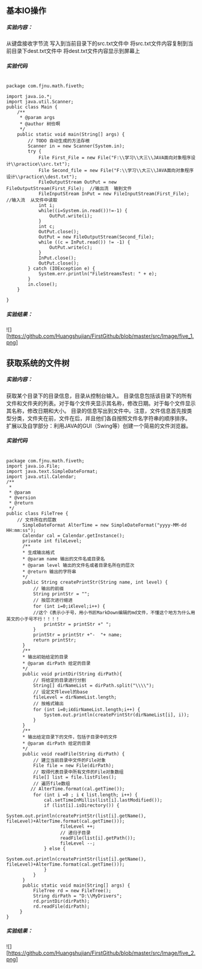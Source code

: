 ## 基本IO操作
##### 实验内容：
从键盘接收字节流
写入到当前目录下的src.txt文件中
将src.txt文件内容复制到当前目录下dest.txt文件中
将dest.txt文件内容显示到屏幕上
##### 实验代码
<pre><code>
package com.fjnu.math.fiveth;
 
import java.io.*;
import java.util.Scanner;
public class Main {
	/**
	 * @param args
	 * @author 树俭啊
	 */
	public static void main(String[] args) {
		// TODO 自动生成的方法存根
		Scanner in = new Scanner(System.in); 
		try {  
			File First_File = new File("F:\\学习\\大三\\JAVA面向对象程序设计\\practice\\src.txt");  
			File Second_file = new File("F:\\学习\\大三\\JAVA面向对象程序设计\\practice\\dest.txt");
            FileOutputStream OutPut = new FileOutputStream(First_File);  //输出流  输到文件
            FileInputStream InPut = new FileInputStream(First_File);    //输入流  从文件中读取
            int i;
            while((i=System.in.read())!=-1) {
            	OutPut.write(i);
            }
            int c;  
            OutPut.close();
            OutPut = new FileOutputStream(Second_file);
            while ((c = InPut.read()) != -1) {  
            	OutPut.write(c);  
            }  
            InPut.close();  
            OutPut.close();  
        } catch (IOException e) {  
            System.err.println("FileStreamsTest: " + e);  
        }
		in.close();
	}

}
</code></pre>
##### 实验结果：
![] [https://github.com/Huangshujian/FirstGithub/blob/master/src/Image/five_1.png]

## 获取系统的文件树
##### 实验内容：
获取某个目录下的目录信息，目录从控制台输入。
目录信息包括该目录下的所有文件和文件夹的列表。对于每个文件夹显示其名称，修改日期。对于每个文件显示其名称，修改日期和大小。
目录的信息写出到文件中。注意，文件信息首先按类型分类，文件夹在前，文件在后，并且他们各自按照文件名字符串的顺序排序。
扩展以及自学部分：利用JAVA的GUI（Swing等）创建一个简易的文件浏览器。
##### 实验代码
<pre><code>
package com.fjnu.math.fiveth;
import java.io.File;
import java.text.SimpleDateFormat;
import java.util.Calendar;
/**
 *  
 * @param 
 * @version
 * @return 
 */
public class FileTree {
	// 文件所在的层数
	  SimpleDateFormat AlterTime = new SimpleDateFormat("yyyy-MM-dd HH:mm:ss");
	  Calendar cal = Calendar.getInstance();
	  private int fileLevel;
	  /**
	  * 生成输出格式
	  * @param name 输出的文件名或目录名
	  * @param level 输出的文件名或者目录名所在的层次
	  * @return 输出的字符串
	  */
	  public String createPrintStr(String name, int level) {
		  // 输出的前缀
		  String printStr = "";
		  // 按层次进行缩进
		  for (int i=0;i《level;i++) {
          //这个《表示小于号，用小书匠MarkDown编辑的md文件，不懂这个地方为什么用英文的小于号不行！！！！
			  printStr = printStr +" ";
		  }
		  printStr = printStr +"-  "+ name;
		  return printStr;
	  }
	  /**
	  * 输出初始给定的目录
	  * @param dirPath 给定的目录
	  */
	  public void printDir(String dirPath){
		  // 将给定的目录进行分割
		  String[] dirNameList = dirPath.split("\\\\");
		  // 设定文件level的base
		  fileLevel = dirNameList.length;
		  // 按格式输出
		  for (int i=0;i《dirNameList.length;i++) {
			  System.out.println(createPrintStr(dirNameList[i], i));
		  }
	  }
	  /**
	  * 输出给定目录下的文件，包括子目录中的文件
	  * @param dirPath 给定的目录
	  */
	  public void readFile(String dirPath) {
		  // 建立当前目录中文件的File对象
		  File file = new File(dirPath);
		  // 取得代表目录中所有文件的File对象数组
		  File[] list = file.listFiles();
		  // 遍历file数组
		 // AlterTime.format(cal.getTime());
		  for (int i =0 ; i 《 list.length; i++) {
			  cal.setTimeInMillis(list[i].lastModified());
			  if (list[i].isDirectory()) {
				  	System.out.println(createPrintStr(list[i].getName(), fileLevel)+AlterTime.format(cal.getTime()));
				  	fileLevel ++;
				  	// 递归子目录
				  	readFile(list[i].getPath());
				  	fileLevel --;
			  } else {
				  	System.out.println(createPrintStr(list[i].getName(), fileLevel)+AlterTime.format(cal.getTime()));
			  }
		  }
	  }
	  public static void main(String[] args) {
		  FileTree rd = new FileTree();
		  String dirPath = "D:\\MyDrivers";
		  rd.printDir(dirPath);
		  rd.readFile(dirPath);
	 }
}
</code></pre>
##### 实验结果：
![][https://github.com/Huangshujian/FirstGithub/blob/master/src/Image/five_2.png]


  [1]: ./images/1510745086687.jpg "1510745086687.jpg"
  [2]: ./images/1510746384783.jpg "1510746384783.jpg"
